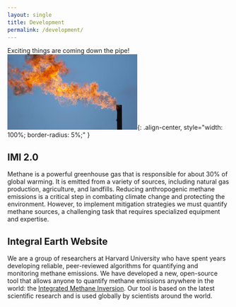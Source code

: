 ```yaml
---
layout: single
title: Development
permalink: /development/
---
```


Exciting things are coming down the pipe!
![Methane](/assets/images/methane.jpeg){: .align-center, style="width: 100%; border-radius: 5%;" }

## IMI 2.0

Methane is a powerful greenhouse gas that is responsible for about 30% of global warming. It is emitted from a variety of sources, including natural gas production, agriculture, and landfills. Reducing anthropogenic methane emissions is a critical step in combating climate change and protecting the environment. However, to implement mitigation strategies we must quantify methane sources, a challenging task that requires specialized equipment and expertise.

## Integral Earth Website

We are a group of researchers at Harvard University who have spent years developing reliable, peer-reviewed algorithms for quantifying and monitoring methane emissions. We have developed a new, open-source tool that allows anyone to quantify methane emissions anywhere in the world: the [Integrated Methane Inversion](https://imi.seas.harvard.edu). Our tool is based on the latest scientific research and is used globally by scientists around the world.
